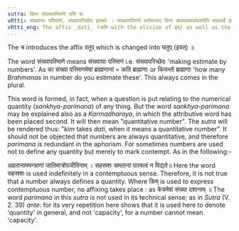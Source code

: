 ```yaml
---
sutra: किमः संख्यापरिमाणे डति च
vRtti: संख्यायाः परिमाणं, संख्यापरिच्छेद इत्यर्थः । संख्यापरिमाणे वर्त्तमानात् किमः प्रथमासमर्थादस्येति षष्ठ्यर्थे डतिः प्रत्ययो भवति । चकाराद्वतुप् । तस्य च वकारस्य घादेशो भवति ॥
vRtti_eng: The affix _dati_ (अति with the elision of इम्) as well as the affix _vatup_ comes after the word किम्, in the first case in construction, in the sense of \"numerical quantity\".
---
```

The च introduces the affix वतुप् which is changed into घतुप् (इयत्) ॥

The word संख्यापरिमाणे means संख्यायाः परिमाणं i.e. संख्यापरिच्छेदः 'making estimate by numbers'. As का संख्या परिमाणमेषां ब्राह्मणानां = कति ब्राह्मणाः or कियन्तो ब्राह्मणाः 'how many _Brahmanas_ in number do you estimate these'. This always comes in the plural.

This word is formed, in fact, when a question is put relating to the numerical quantity (_sankhya_-_parimana_) of any thing. But the word _sankhya_-_parimana_ may be explained also as a _Karmadharaya_, in which the attributive word has been placed second. It will then mean "quantitative number". The _sutra_ will be rendered thus: "_kim_ takes _dati_, when it means a quantitative number". It should not be objected that numbers are always quantitative, and therefore _parimana_ is redundant in the aphorism. For sometimes numbers are used not to define any quantity but merely to mark contempt. As in the following:-

अव्रतानाममन्त्राणां जातिमात्रोपजीविनाम् । सहस्रशः समतानां पारषत्वं न विद्यते॥ Here the word सहस्रशः is used indefinitely in a contemptuous sense. Therefore, it is not true that a number always defines a quantity. Where किम् is used to express contemptuous number, no affixing takes place : as केयमेषां संख्या दशानाम् ॥ The word _parimana_ in this _sutra_ is not used in its technical sense; as in _Sutra_ (V. 2. 39) _ante_: for its very repetition here shows that it is used here to denote 'quantity' in general, and not 'capacity', for a number cannot mean 'capacity'.
